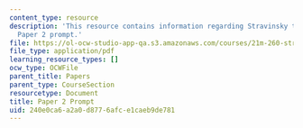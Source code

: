 ```yaml
---
content_type: resource
description: 'This resource contains information regarding Stravinsky to the present:
  Paper 2 prompt.'
file: https://ol-ocw-studio-app-qa.s3.amazonaws.com/courses/21m-260-stravinsky-to-the-present-spring-2016/240e0ca6a2a0d8776afce1caeb9de781_MIT21M_260S16_AssnPaper2.pdf
file_type: application/pdf
learning_resource_types: []
ocw_type: OCWFile
parent_title: Papers
parent_type: CourseSection
resourcetype: Document
title: Paper 2 Prompt
uid: 240e0ca6-a2a0-d877-6afc-e1caeb9de781
---
```

